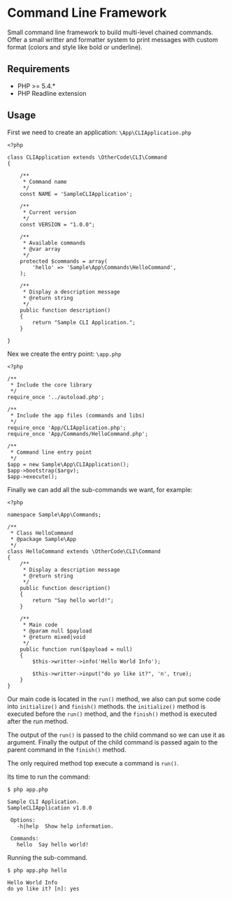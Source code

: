 # Command Line Framework

Small command line framework to build multi-level chained commands. Offer a small writter and formatter system to print 
messages with custom format (colors and style like bold or underline).

## Requirements

* PHP >= 5.4.*
* PHP Readline extension

## Usage

First we need to create an application: `\App\CLIApplication.php`

```
<?php 

class CLIApplication extends \OtherCode\CLI\Command
{

    /**
     * Command name
     */
    const NAME = 'SampleCLIApplication';

    /**
     * Current version
     */
    const VERSION = "1.0.0";

    /**
     * Available commands
     * @var array
     */
    protected $commands = array(
        'hello' => 'Sample\App\Commands\HelloCommand',
    );

    /**
     * Display a description message
     * @return string
     */
    public function description()
    {
        return "Sample CLI Application.";
    }

}
```

Nex we create the entry point: `\app.php`

```
<?php

/**
 * Include the core library
 */
require_once '../autoload.php';

/**
 * Include the app files (commands and libs)
 */
require_once 'App/CLIApplication.php';
require_once 'App/Commands/HelloCommand.php';

/**
 * Command line entry point
 */
$app = new Sample\App\CLIApplication();
$app->bootstrap($argv);
$app->execute();
```

Finally we can add all the sub-commands we want, for example:

```
<?php

namespace Sample\App\Commands;

/**
 * Class HelloCommand
 * @package Sample\App
 */
class HelloCommand extends \OtherCode\CLI\Command
{
    /**
     * Display a description message
     * @return string
     */
    public function description()
    {
        return "Say hello world!";
    }

    /**
     * Main code
     * @param null $payload
     * @return mixed|void
     */
    public function run($payload = null)
    {
        $this->writter->info('Hello World Info');

        $this->writter->input("do yo like it?", 'n', true);
    }
}
```

Our main code is located in the `run()` method, we also can put some code into `initialize()` and `finish()` methods. the
`initialize()` method is executed before the `run()` method, and the `finish()` method is executed after the run method.

The output of the `run()` is passed to the child command so we can use it as argument. Finally the output of the child command is
passed again to the parent command in the `finish()` method.

The only required method top execute a command is `run()`.

Its time to run the command:

```
$ php app.php

Sample CLI Application.
SampleCLIApplication v1.0.0

 Options:
   -h|help  Show help information.

 Commands:
   hello  Say hello world!
```

Running the sub-command.
```   
$ php app.php hello

Hello World Info
do yo like it? [n]: yes

```

